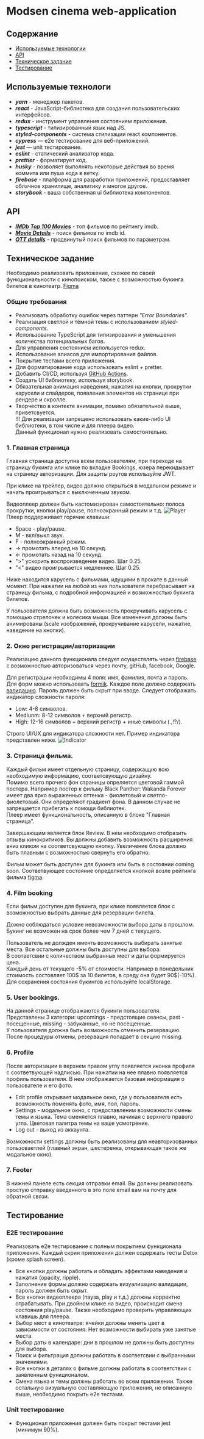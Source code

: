 # Modsen cinema web-application

## Содержание

- [Используемые технологии](#Используемые-технологии)
- [API](#API)
- [Техническое задание](#Техническое-задание)
- [Тестирование](#Тестирование)

## Используемые технологи

- **_yarn_** - менеджер пакетов.
- **_react_** - JavaScript-библиотека для создания пользовательских интерфейсов.
- **_redux_** - инструмент управления состоянием приложения.
- **_typescript_** - типизированный язык над JS.
- **_styled-components_** - система стилизации react компонентов.
- **_cypress_** — e2e тестирование для веб-приложений.
- **_jest_** — unit тестирование.
- **_eslint_** - статический анализатор кода.
- **_prettier_** - форматирует код.
- **_husky_** - позволяет выполнять некоторые действия во время коммита или пуша кода в ветку.
- **_firebase_** - платформа для разработки приложений, предоставляет облачное хранилище, аналитику и многое другое.
- **_storybook_** - ваша собственная ui библиотека компонентов.

## API

- **_[IMDb Top 100 Movies](https://rapidapi.com/rapihub-rapihub-default/api/imdb-top-100-movies/)_** - топ фильмов по рейтингу imdb.
- **_[Movie Details](https://rapidapi.com/goodmoviesaps/api/movie-details1/)_** - поиск фильмов по imdb id.
- **_[OTT details](https://rapidapi.com/gox-ai-gox-ai-default/api/ott-details/)_** - продвинутый поиск фильмов по параметрам.

## Техническое задание

Необходимо реализовать приложение, схожее по своей функциональности с кинопоиском, также с возможностью букинга билетов в кинотеатр.
[Figma](https://www.figma.com/file/1XVy7pFO9bYXQmk7LnBi72/Modsen-Movies-Web?node-id=0%3A1&t=R1TxPOm7lElCDAe1-0) <br>

### Общие требования

- Реализовать обработку ошибок через паттерн _"Error Boundaries"_.
- Реализация светлой и тёмной темы с использованием _styled-components_.
- Использование TypeScript для типизирования и уменьшения количества потенциальных багов.
- Для управления состоянием используется redux.
- Использование алиасов для импортирования файлов.
- Покрытие тестами всего приложения.
- Для форматирование кода использовать eslint + pretter.
- Добавить CI/CD, используя [GitHub Actions](https://github.com/features/actions).
- Создать UI библиотеку, используя storybook.
- Обязательная анимация наведения, нажатия на кнопки, прокрутки карусели и слайдеров, появления элементов на странице при рендере и скролле.
- Творчество в контекте анимации, помимо обязательной выше, приветсвуется.
  <br>
  !!! Для реализации запрещено использовать какие-либо UI библиотеки, в том числе и для плеера видео.<br>Данный функционал нужно реализовать самостоятельно.

### 1. Главная страница

Главная страница доступна всем пользователям, при переходе на страницу букинга или клике по вкладке Bookings, юзера перекидывает на страницу авторизации. Для защиты роутов используйте JWT.

При клике на трейлер, видео должно открыться в модальном режиме и начать проигрываться c выключенным звуком.

Видеоплеер должен быть кастомизирован самостоятельно: полоса прокрутки, кнопки play/pause, полноэкранный режим и т.д.
![Player](./images/player.png)
Плеер поддерживает горячие клавиши:

- Space - play/pause.
- M - вкл/выкл звук.
- F - полноэкранный режим.
- -> промотать вперед на 10 секунд.
- <- промотать назад на 10 секунд.
- ">" ускорить воспроизведение видео. Шаг 0.25.
- "<" видео проигрывается медленнее. Шаг 0.25.

Ниже находится карусель с фильмами, идущими в прокате в данный момент. При нажатии на любой из них пользователя перебрасывает на страницу фильма, с подробной информацией и возможностью букинга билетов.

У пользователя должна быть возможность прокручивать карусель с помощью стрелочек и колесика мыши. Все изменения должны быть анимированы (scale изображений, прокручивание карусели, нажатие, наведение на кнопки).

### 2. Окно регистрации/авторизации

Реализацию данного функционала следует осуществлять через [firebase](https://firebase.google.com/docs/auth) с возможностью авторизоваться через почту, gitHub, facebook, Google.

Для регистрации необходимы 4 поля: имя, фамилия, почта и пароль.
Для форм можно использовать [formik](https://formik.org/docs/overview).
Каждое поле должно содержать [валидацию](https://github.com/jquense/yup).
Пароль должен быть скрыт при вводе.
Cледует отображать индикатор сложности пароля:

- Low: 4-8 символов.
- Mediunm: 8-12 символов + верхний регистр.
- High: 12-16 символов + верхний регистр + иные символы (.,!?/).

Строго UI/UX для индикатора сложности нет. Пример индикатора представлен ниже.
![Indicator](./images/indicator.png)

### 3. Страница фильма.

Каждый фильм имеет отдельную страницу, содержащую всю необходимую информацию, соответсвующую дизайну. <br>
Помимо всего прочего фон страницы опреляется цветовой гаммой постера. Например постер к фильму Black Panther: Wakanda Forever имеет два ярко выраженных оттенка - фиолетовый и светло-фиолетовый. Они определяют градиент фона. В данном случае не запрещается прибегать к помощи библиотек. <br>
Плеер имеет функциональность, описанную в блоке "Главная страница".

Завершающим является блок Review. В нем необходимо отобразить отзывы кинокритиков. Вы должны добавить возможность расширения вниз кликом на соответсвующую кнопку. Увеличение блока должно быть плавным с возможностью свернуть его обратно.

Фильм может быть доступен для букинга или быть в состоянии coming soon. Соответвующее состояние определяется кнопкой возле рейтинга фильма [figma](https://www.figma.com/file/1XVy7pFO9bYXQmk7LnBi72/Modsen-Movies-Web?node-id=0%3A1&t=10d84LYdEjHDg0nF-0).

### 4. Film booking

Если фильм доступен для букинга, при клике появляется блок с возможностью выбрать данные для резервации билета.

Дожно соблюдаться условие невозможности выбора даты в прошлом. Букинг не возможен на срок более чем 7 дней с текущего.

Пользователь не должден именть возможность выбирать занятые места. Все остальные должны быть доступны для выбора. <br>
В соответсвии с количеством выбранных мест и даты формируется цена.<br>
Каждый день от текущего -5% от стоимости. Например в понедельник стоимость состовляет 100$ за 10 билетов, в среду она будет 90$(-10%).<br>
Для сохранения состояния букингов используйте localStorage.

### 5. User bookings.

На данной странице отображаются букинги пользователя. Представлены 3 категори: upcomings - предстоящие сеансы, past - посещенные, missing - забуканные, но не посещенные.<br>
У пользователя должна быть возможность отменить резервацию. После процедуры отмены, резервация попадает в секцию missing.

### 6. Profile

После авторизации в верхнем правом углу появляется иконка профиля с соответвующей надписью. При нажатии на нее плавно появляется профиль пользователя. В нем отображается базовая информация о пользователе и его фото.

- Edit profile открывает модальное окно, где у пользователя есть возможность поменять фото, имя, пол, пароль.
- Settings - модальное окно, с предоставленим возможности смены темы и языка. Тема сменяется плавно, начиная с верхнего правого угла. Цветовая палитра темы на ваше усмотрение.
- Log out - выход из аккаунта.

Возможности settings должны быть реализованы для неавторизованных пользоваетлей (главный экран, шестеренка, открывающая такое же модальное окно).

### 7. Footer

В нижней панеле есть секция отправки email. Вы должны реализовать проcтую отправку введенного в это поле email вам на почту для обратной связи.

## Тестирование

### E2E тестирование

Реализовать e2e тестирование c полным покрытием функционала приложения. Каждый скрин приложения должен содержать тесты Detox (кроме splash screen).

- Все кнопки должны работать и обладать эффектами наведения и нажатия (opacity, ripple).
- Заполнение формы должно содержать визуализацию валидации, пароль должен быть скрыт.
- Все кнопки видеоплеера (пауза, play и т.д.) должны корректно отрабатывать. При двойном клике на видео, происходит смена состояния play/pause. Также необходимо проверить управляющих клавишь для плеера.
- Выбор мест в кинотеатре: ячейки должны менять цвет в зависимости от состояния. Нет возможности выбирать уже занятые места.
- Выбор даты в календаре: дни в прошлом не должны быть доступны для выбора.
- Поиск и фильтрация должны работать в соответсвии с выбранными значениями.
- Все кнопки в деталях о фильме должны работать в соответствии с заявленным функционалом.
- Cмена языка и темы должны работать во всем приложении.
  Также остальную визуальную составляющую приложения, не описанную выше, необходимо покрыть e2e тестами.

### Unit тестирование

- Функционал приложения должен быть покрыт тестами jest (минимум 90%).
